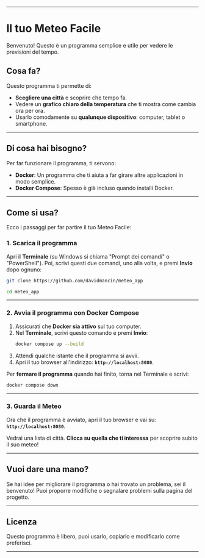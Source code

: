 -----

# Il tuo Meteo Facile

Benvenuto\! Questo è un programma semplice e utile per vedere le previsioni del tempo.

## Cosa fa?

Questo programma ti permette di:

  * **Scegliere una città** e scoprire che tempo fa.
  * Vedere un **grafico chiaro della temperatura** che ti mostra come cambia ora per ora.
  * Usarlo comodamente su **qualunque dispositivo**: computer, tablet o smartphone.

-----

## Di cosa hai bisogno?

Per far funzionare il programma, ti servono:

  * **Docker**: Un programma che ti aiuta a far girare altre applicazioni in modo semplice.
  * **Docker Compose**: Spesso è già incluso quando installi Docker.

-----

## Come si usa?

Ecco i passaggi per far partire il tuo Meteo Facile:

### 1\. Scarica il programma

Apri il **Terminale** (su Windows si chiama "Prompt dei comandi" o "PowerShell").
Poi, scrivi questi due comandi, uno alla volta, e premi **Invio** dopo ognuno:

```bash
git clone https://github.com/davidmancin/meteo_app
```

```bash
cd meteo_app
```

-----

### 2\. Avvia il programma con Docker Compose

1.  Assicurati che **Docker sia attivo** sul tuo computer.
2.  Nel **Terminale**, scrivi questo comando e premi **Invio**:
    ```bash
    docker compose up --build
    ```
3.  Attendi qualche istante che il programma si avvii.
4.  Apri il tuo browser all'indirizzo: **`http://localhost:8080`**.

Per **fermare il programma** quando hai finito, torna nel Terminale e scrivi:

```bash
docker compose down
```

-----

### 3\. Guarda il Meteo

Ora che il programma è avviato, apri il tuo browser e vai su: **`http://localhost:8080`**.

Vedrai una lista di città. **Clicca su quella che ti interessa** per scoprire subito il suo meteo\!

-----

## Vuoi dare una mano?

Se hai idee per migliorare il programma o hai trovato un problema, sei il benvenuto\! Puoi proporre modifiche o segnalare problemi sulla pagina del progetto.

-----

## Licenza

Questo programma è libero, puoi usarlo, copiarlo e modificarlo come preferisci.

-----
